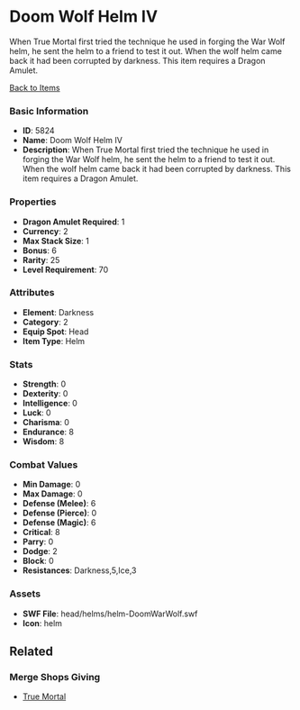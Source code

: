 # Doom Wolf Helm IV

When True Mortal first tried the technique he used in forging the War Wolf helm, he sent the helm to
a friend to test it out. When the wolf helm came back it had been corrupted by darkness.
This item requires a Dragon Amulet.

[Back to Items](../items.md)

### Basic Information

- **ID**: 5824
- **Name**: Doom Wolf Helm IV
- **Description**: When True Mortal first tried the technique he used in forging the War Wolf helm, he sent the helm to
a friend to test it out. When the wolf helm came back it had been corrupted by darkness.
This item requires a Dragon Amulet.

### Properties

- **Dragon Amulet Required**: 1
- **Currency**: 2
- **Max Stack Size**: 1
- **Bonus**: 6
- **Rarity**: 25
- **Level Requirement**: 70

### Attributes

- **Element**: Darkness
- **Category**: 2
- **Equip Spot**: Head
- **Item Type**: Helm

### Stats

- **Strength**: 0
- **Dexterity**: 0
- **Intelligence**: 0
- **Luck**: 0
- **Charisma**: 0
- **Endurance**: 8
- **Wisdom**: 8

### Combat Values

- **Min Damage**: 0
- **Max Damage**: 0
- **Defense (Melee)**: 6
- **Defense (Pierce)**: 0
- **Defense (Magic)**: 6
- **Critical**: 8
- **Parry**: 0
- **Dodge**: 2
- **Block**: 0
- **Resistances**: Darkness,5,Ice,3

### Assets

- **SWF File**: head/helms/helm-DoomWarWolf.swf
- **Icon**: helm

## Related

### Merge Shops Giving

- [True Mortal](../merge-shops/93-true-mortal.md)

